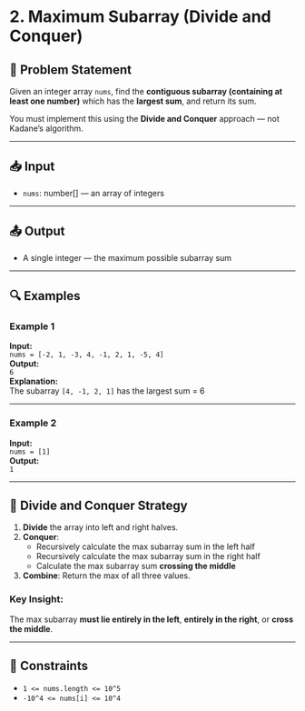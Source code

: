# 2. Maximum Subarray (Divide and Conquer)

## 🧩 Problem Statement

Given an integer array `nums`, find the **contiguous subarray (containing at least one number)** which has the **largest sum**, and return its sum.

You must implement this using the **Divide and Conquer** approach — not Kadane’s algorithm.

---

## 📥 Input

-   `nums`: number[] — an array of integers

---

## 📤 Output

-   A single integer — the maximum possible subarray sum

---

## 🔍 Examples

### Example 1

**Input:**  
`nums = [-2, 1, -3, 4, -1, 2, 1, -5, 4]`  
**Output:**  
`6`  
**Explanation:**  
The subarray `[4, -1, 2, 1]` has the largest sum = 6

---

### Example 2

**Input:**  
`nums = [1]`  
**Output:**  
`1`

---

## 🧠 Divide and Conquer Strategy

1. **Divide** the array into left and right halves.
2. **Conquer**:
    - Recursively calculate the max subarray sum in the left half
    - Recursively calculate the max subarray sum in the right half
    - Calculate the max subarray sum **crossing the middle**
3. **Combine**: Return the max of all three values.

### Key Insight:

The max subarray **must lie entirely in the left**, **entirely in the right**, or **cross the middle**.

---

## 🔧 Constraints

-   `1 <= nums.length <= 10^5`
-   `-10^4 <= nums[i] <= 10^4`
